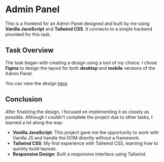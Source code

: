 # Admin Panel

This is a frontend for an Admin Panel designed and built by me using **Vanilla JavaScript** and **Tailwind CSS**. It connects to a simple backend provided for this task.

## Task Overview

The task began with creating a design using a tool of my choice. I chose **Figma** to design the layout for both **desktop** and **mobile** versions of the Admin Panel.

You can view the design [here](https://www.figma.com/design/Jlg7LgbQxmag3xh06bahQD/admin-panel?node-id=13-41&m=dev&t=D4U8JsStfQQixKbV-1).

## Conclusion

After finalizing the design, I focused on implementing it as closely as possible. Although I couldn't complete the project due to other tasks, I learned a lot along the way:

- **Vanilla JavaScript**: This project gave me the opportunity to work with Vanilla JS and handle the DOM directly without a framework.
- **Tailwind CSS**: My first experience with Tailwind CSS, learning how to quickly build layouts.
- **Responsive Design**: Built a responsive interface using Tailwind.
